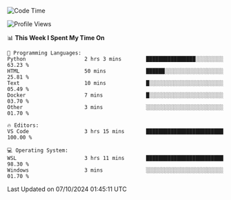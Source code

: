 <!--START_SECTION:waka-->
![Code Time](http://img.shields.io/badge/Code%20Time-730%20hrs%2039%20mins-blue)

![Profile Views](http://img.shields.io/badge/Profile%20Views-0-blue)

📊 **This Week I Spent My Time On** 

```text
💬 Programming Languages: 
Python                   2 hrs 3 mins        ████████████████░░░░░░░░░   63.23 % 
HTML                     50 mins             ██████░░░░░░░░░░░░░░░░░░░   25.81 % 
Text                     10 mins             █░░░░░░░░░░░░░░░░░░░░░░░░   05.49 % 
Docker                   7 mins              █░░░░░░░░░░░░░░░░░░░░░░░░   03.70 % 
Other                    3 mins              ░░░░░░░░░░░░░░░░░░░░░░░░░   01.70 % 

🔥 Editors: 
VS Code                  3 hrs 15 mins       █████████████████████████   100.00 % 

💻 Operating System: 
WSL                      3 hrs 11 mins       █████████████████████████   98.30 % 
Windows                  3 mins              ░░░░░░░░░░░░░░░░░░░░░░░░░   01.70 % 
```


 Last Updated on 07/10/2024 01:45:11 UTC
<!--END_SECTION:waka-->
